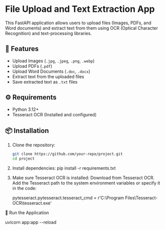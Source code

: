 # File Upload and Text Extraction App

This FastAPI application allows users to upload files (Images, PDFs, and Word documents) and extract text from them using OCR (Optical Character Recognition) and text-processing libraries.

## 🚀 Features

- Upload Images (`.jpg`, `.jpeg`, `.png`, `.webp`)
- Upload PDFs (`.pdf`)
- Upload Word Documents (`.doc`, `.docx`)
- Extract text from the uploaded files
- Save extracted text as `.txt` files

## ⚙️ Requirements

- Python 3.12+
- Tesseract OCR (Installed and configured)

## 📦 Installation

1. Clone the repository:

   ```bash
   git clone https://github.com/your-repo/project.git
   cd project

   ```

2. Install dependencies:
   pip install -r requirements.txt

3. Make sure Tesseract OCR is installed:
   Download from Tesseract OCR.
   Add the Tesseract path to the system environment variables or specify it in the code:

   pytesseract.pytesseract.tesseract_cmd = r'C:\Program Files\Tesseract-OCR\tesseract.exe'

🚀 Run the Application

uvicorn app:app --reload
